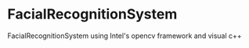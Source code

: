 FacialRecognitionSystem
=======================

FacialRecognitionSystem using Intel's opencv framework and visual c++
